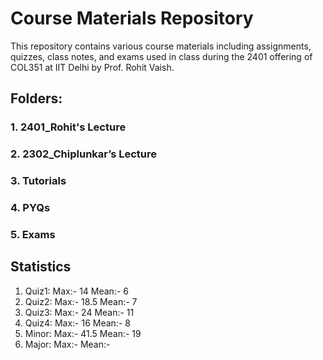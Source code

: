 # Course Materials Repository

This repository contains various course materials including assignments, quizzes, class notes, and exams used in class during the 2401 offering of COL351 at IIT Delhi by Prof. Rohit Vaish.

## Folders:

### 1. 2401_Rohit's Lecture
### 2. 2302_Chiplunkar’s Lecture
### 3. Tutorials
### 4. PYQs
### 5. Exams

## Statistics
1. Quiz1:
	Max:-  14
	Mean:- 6
2. Quiz2:
	Max:-  18.5
	Mean:- 7
3. Quiz3:
	Max:- 24
	Mean:- 11
4. Quiz4:
	Max:- 16
	Mean:- 8
5. Minor:
	Max:- 41.5
	Mean:- 19
6. Major:
	Max:-
	Mean:-
